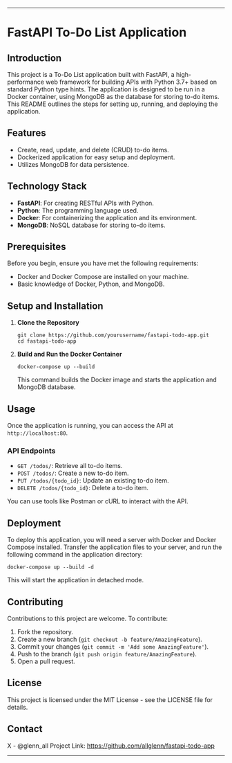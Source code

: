 
---

# FastAPI To-Do List Application

## Introduction

This project is a To-Do List application built with FastAPI, a high-performance web framework for building APIs with Python 3.7+ based on standard Python type hints. The application is designed to be run in a Docker container, using MongoDB as the database for storing to-do items. This README outlines the steps for setting up, running, and deploying the application.

## Features

- Create, read, update, and delete (CRUD) to-do items.
- Dockerized application for easy setup and deployment.
- Utilizes MongoDB for data persistence.

## Technology Stack

- **FastAPI**: For creating RESTful APIs with Python.
- **Python**: The programming language used.
- **Docker**: For containerizing the application and its environment.
- **MongoDB**: NoSQL database for storing to-do items.

## Prerequisites

Before you begin, ensure you have met the following requirements:

- Docker and Docker Compose are installed on your machine.
- Basic knowledge of Docker, Python, and MongoDB.

## Setup and Installation

1. **Clone the Repository**

   ```
   git clone https://github.com/yourusername/fastapi-todo-app.git
   cd fastapi-todo-app
   ```

2. **Build and Run the Docker Container**

   ```
   docker-compose up --build
   ```

   This command builds the Docker image and starts the application and MongoDB database.

## Usage

Once the application is running, you can access the API at `http://localhost:80`.

### API Endpoints

- `GET /todos/`: Retrieve all to-do items.
- `POST /todos/`: Create a new to-do item.
- `PUT /todos/{todo_id}`: Update an existing to-do item.
- `DELETE /todos/{todo_id}`: Delete a to-do item.

You can use tools like Postman or cURL to interact with the API.

## Deployment

To deploy this application, you will need a server with Docker and Docker Compose installed. Transfer the application files to your server, and run the following command in the application directory:

```
docker-compose up --build -d
```

This will start the application in detached mode.

## Contributing

Contributions to this project are welcome. To contribute:

1. Fork the repository.
2. Create a new branch (`git checkout -b feature/AmazingFeature`).
3. Commit your changes (`git commit -m 'Add some AmazingFeature'`).
4. Push to the branch (`git push origin feature/AmazingFeature`).
5. Open a pull request.

## License

This project is licensed under the MIT License - see the LICENSE file for details.

## Contact

X - @glenn_all 
Project Link: https://github.com/allglenn/fastapi-todo-app


---
